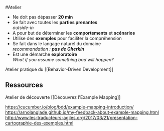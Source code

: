 #Atelier

-   Ne doit pas dépasser **20 min**
-   Se fait avec toutes les **parties prenantes**  
    _outside-in_
-   A pour but de déterminer les **comportements** et **scénarios**
-   Utilise des **exemples** pour faciliter la compréhension
-   Se fait dans le langage naturel du domaine  
    _recommandation : **pas de Gherkin**_
-   Est une démarche **exploratoire**  
    _What if you assume something bad will happen?_


Atelier pratique du [[Behavior-Driven Development]]

## Ressources

Atelier de découverte
[[Découvrez l'Example Mapping]]

https://cucumber.io/blog/bdd/example-mapping-introduction/
https://arnolanglade.github.io/my-feedback-about-example-mapping.html
http://www.les-traducteurs-agiles.org/2017/03/21/presentation-cartographie-des-exemples.html